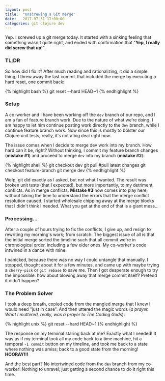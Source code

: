 ```yaml
---
layout: post
title:  "Unscrewing a Git merge"
date:   2017-07-31 17:00:00
categories: git clojure dev
---
```


Yep. I screwed up a git merge today. It started with a sinking feeling that
something wasn't quite right, and ended with confirmation that "**Yep, I really
did screw that up!**".

### TL;DR

So how did I fix it? After much reading and rationalizing, it did a simple
thing; I threw away the last commit that included the merge by executing a hard
reset, one commit back:

{% highlight bash %}
  git reset --hard HEAD~1
{% endhighlight %}

### Setup

A co-worker and I have been working off the `dev` branch of our repo, and I am a
fan of feature branch work. Due to the nature of what we're doing, I am happy to
let him continue posting work directly to the `dev` branch, while I continue
feature branch work. Now since this is mostly to bolster our Clojure unit tests,
really, it's not a big deal right now.

The issue comes when I decide to merge dev work into my branch. How hard can it
be, right? Without thinking, I commit my feature branch changes (**mistake \#1**)
and proceed to merge `dev` into my branch (**mistake \#2**):

{% highlight shell %}
  git checkout dev
  git pull  #pull latest changes
  git checkout feature-branch
  git merge dev
{% endhighlight %}

Welp, git did exactly as I asked, but not what I wanted. The result was broken
unit tests (that I expected), but more importantly, to my detriment, conflicts.
As in merge conflicts. **Mistake \#3** now comes into play here; without taking
the time to understand the errors that the merge conflict resolution caused, I
started wholesale chipping away at the merge blocks that I didn't think I needed.
What you get at the end of that is a giant mess...

### Processing...

After a couple of hours trying to fix the conflicts, I give up, and resign to
rewriting my morning's work; from scratch. The biggest issue of all is that the
initial merge sorted the timeline such that all commit we're in chronological
order, including a few older ones. My co-worker's code intwined in a dance with
mine.

I panicked, because there was no way I could untangle that manually. I stopped,
thought about it for a few minutes, and came up with maybe trying a `cherry-pick`
or `git rebase` to save me. Then I got desperate enough to try the impossible:
how about blowing away that merge commit itself? Pretend it didn't happen?

### The Problem Solver

I took a deep breath, copied code from the mangled merge that I knew I would
need "just in case". And then uttered the magic words (*a prayer. What I
muttered, really, was a prayer to The Coding Gods*):

{% highlight unix %}
git reset --hard HEAD~1
{% endhighlight %}

The response on my terminal staring back at me? Exactly what I needed! It was as
if my terminal took all my code back to a time machine, hit a temporal
`-1 commit` button on my timeline, and took me back to a state where nothing was
amiss; back to a good state from the morning! **HOORAY!!!**

And the best part? No intertwined code from the `dev` branch from my co-worker!
Nothing to unravel; just getting a second chance to do it right this time.
